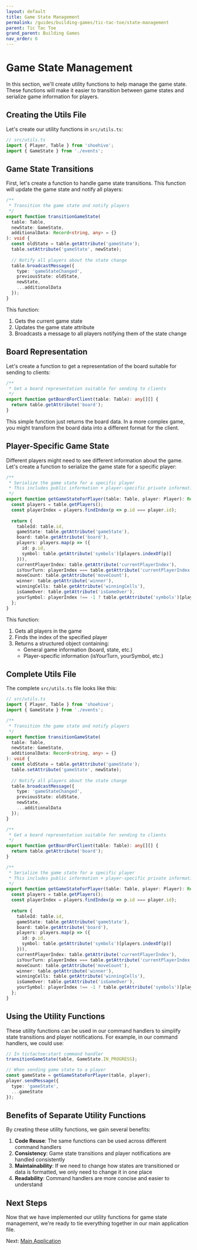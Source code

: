```yaml
---
layout: default
title: Game State Management
permalink: /guides/building-games/tic-tac-toe/state-management
parent: Tic Tac Toe
grand_parent: Building Games
nav_order: 6
---
```


# Game State Management

In this section, we'll create utility functions to help manage the game state. These functions will make it easier to transition between game states and serialize game information for players.

## Creating the Utils File

Let's create our utility functions in `src/utils.ts`:

```typescript
// src/utils.ts
import { Player, Table } from 'shoehive';
import { GameState } from './events';
```

## Game State Transitions

First, let's create a function to handle game state transitions. This function will update the game state and notify all players:

```typescript
/**
 * Transition the game state and notify players
 */
export function transitionGameState(
  table: Table, 
  newState: GameState, 
  additionalData: Record<string, any> = {}
): void {
  const oldState = table.getAttribute('gameState');
  table.setAttribute('gameState', newState);
  
  // Notify all players about the state change
  table.broadcastMessage({
    type: 'gameStateChanged',
    previousState: oldState,
    newState,
    ...additionalData
  });
}
```

This function:
1. Gets the current game state
2. Updates the game state attribute
3. Broadcasts a message to all players notifying them of the state change

## Board Representation

Let's create a function to get a representation of the board suitable for sending to clients:

```typescript
/**
 * Get a board representation suitable for sending to clients
 */
export function getBoardForClient(table: Table): any[][] {
  return table.getAttribute('board');
}
```

This simple function just returns the board data. In a more complex game, you might transform the board data into a different format for the client.

## Player-Specific Game State

Different players might need to see different information about the game. Let's create a function to serialize the game state for a specific player:

```typescript
/**
 * Serialize the game state for a specific player
 * This includes public information + player-specific private information
 */
export function getGameStateForPlayer(table: Table, player: Player): Record<string, any> {
  const players = table.getPlayers();
  const playerIndex = players.findIndex(p => p.id === player.id);
  
  return {
    tableId: table.id,
    gameState: table.getAttribute('gameState'),
    board: table.getAttribute('board'),
    players: players.map(p => ({
      id: p.id,
      symbol: table.getAttribute('symbols')[players.indexOf(p)]
    })),
    currentPlayerIndex: table.getAttribute('currentPlayerIndex'),
    isYourTurn: playerIndex === table.getAttribute('currentPlayerIndex'),
    moveCount: table.getAttribute('moveCount'),
    winner: table.getAttribute('winner'),
    winningCells: table.getAttribute('winningCells'),
    isGameOver: table.getAttribute('isGameOver'),
    yourSymbol: playerIndex !== -1 ? table.getAttribute('symbols')[playerIndex] : null
  };
}
```

This function:
1. Gets all players in the game
2. Finds the index of the specified player
3. Returns a structured object containing:
   - General game information (board, state, etc.)
   - Player-specific information (isYourTurn, yourSymbol, etc.)

## Complete Utils File

The complete `src/utils.ts` file looks like this:

```typescript
// src/utils.ts
import { Player, Table } from 'shoehive';
import { GameState } from './events';

/**
 * Transition the game state and notify players
 */
export function transitionGameState(
  table: Table, 
  newState: GameState, 
  additionalData: Record<string, any> = {}
): void {
  const oldState = table.getAttribute('gameState');
  table.setAttribute('gameState', newState);
  
  // Notify all players about the state change
  table.broadcastMessage({
    type: 'gameStateChanged',
    previousState: oldState,
    newState,
    ...additionalData
  });
}

/**
 * Get a board representation suitable for sending to clients
 */
export function getBoardForClient(table: Table): any[][] {
  return table.getAttribute('board');
}

/**
 * Serialize the game state for a specific player
 * This includes public information + player-specific private information
 */
export function getGameStateForPlayer(table: Table, player: Player): Record<string, any> {
  const players = table.getPlayers();
  const playerIndex = players.findIndex(p => p.id === player.id);
  
  return {
    tableId: table.id,
    gameState: table.getAttribute('gameState'),
    board: table.getAttribute('board'),
    players: players.map(p => ({
      id: p.id,
      symbol: table.getAttribute('symbols')[players.indexOf(p)]
    })),
    currentPlayerIndex: table.getAttribute('currentPlayerIndex'),
    isYourTurn: playerIndex === table.getAttribute('currentPlayerIndex'),
    moveCount: table.getAttribute('moveCount'),
    winner: table.getAttribute('winner'),
    winningCells: table.getAttribute('winningCells'),
    isGameOver: table.getAttribute('isGameOver'),
    yourSymbol: playerIndex !== -1 ? table.getAttribute('symbols')[playerIndex] : null
  };
}
```

## Using the Utility Functions

These utility functions can be used in our command handlers to simplify state transitions and player notifications. For example, in our command handlers, we could use:

```typescript
// In tictactoe:start command handler
transitionGameState(table, GameState.IN_PROGRESS);

// When sending game state to a player
const gameState = getGameStateForPlayer(table, player);
player.sendMessage({
  type: 'gameState',
  ...gameState
});
```

## Benefits of Separate Utility Functions

By creating these utility functions, we gain several benefits:

1. **Code Reuse**: The same functions can be used across different command handlers
2. **Consistency**: Game state transitions and player notifications are handled consistently
3. **Maintainability**: If we need to change how states are transitioned or data is formatted, we only need to change it in one place
4. **Readability**: Command handlers are more concise and easier to understand

## Next Steps

Now that we have implemented our utility functions for game state management, we're ready to tie everything together in our main application file.

Next: [Main Application](/guides/building-games/tic-tac-toe/main-application) 